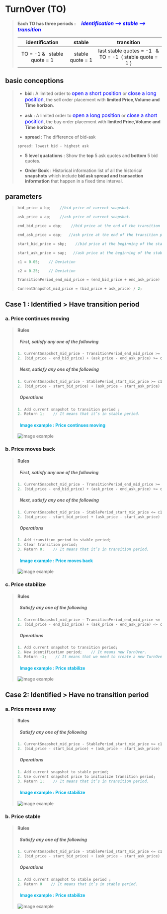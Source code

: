 # __TurnOver (TO)__

> __Each TO has three periods :&emsp;__ __<font color="blue" size=3>*identification —> stable —> transition*</font>__
>
>|       identification       |      stable      |                       transition                       |
>| :------------------------: | :--------------: | :----------------------------------------------------: |
>| TO = -1 &&ensp; stable quote = 1 | stable quote = 1 | last stable quotes = -1 &ensp;& TO = -1&ensp;( stable quote = 1 ) |

## basic conceptions  
>
>+ __bid__ : A limited order to <font color="blue" size=3>open a short position</font> or <font color="blue" size=3>close a long position</font>, the sell order placement with __limited Price,Volume and Time horizon__.  
>
>+ __ask__ : A limited order to <font color="blue" size=3>open a long position</font> or <font color="blue" size=3>close a short position</font>, the buy order placement with __limited Price,Volume and Time horizon__.  
>
>+ __spread__ : The difference of bid-ask
>
>```java
> spread: lowest bid - highest ask
>```
>
>+ __5 level quatations__ : Show the __top__ 5 ask quotes and __bottom__ 5 bid quotes.
>
>+ __Order Book__ : Historical information list of all the historical __snapshots__ which include __bid ask spread and transaction information__ that happen in a fixed time interval.  
>
## parameters  
>
> ```java
> bid_price = bp;    //bid price of current snapshot.
>
> ask_price = ap;    //ask price of current snapshot.
>
> end_bid_price = ebp;    //bid price at the end of the transition period in this TurnOver. (Actually it’s the bid price of the previous snapshot.)
>
> end_ask_price = eap;   //ask price at the end of the transition period in this TurnOver. (Actually it’s the ask price of the previous snapshot.)
>
> start_bid_price = sbp;    //bid price at the beginning of the stable period in this TurnOver.
>
> start_ask_price = sap;   //ask price at the beginning of the stable period in this TurnOver.
>
>c1 = 0.05;    // Deviation 
>
>c2 = 0.25;    // Deviation 
>
>TransitionPeriod_end_mid_price = (end_bid_price + end_ask_price) / 2;
>
>CurrentSnapshot_mid_price = (bid_price + ask_price) / 2;
>```

## __Case 1 : Identified > Have transition period__
  
### __a. Price continues moving__

  > #### Rules
  >
  > ##### &ensp;First, satisfy any one of the following
  >
  >```java
  >1. CurrentSnapshot_mid_price - TransitionPeriod_end_mid_price >= c1;
  >2. (bid_price - end_bid_price) + (ask_price - end_ask_price) >= c2;
  >```
  >
  > ##### &ensp;Next, satisfy any one of the following
  >
  >```java
  >1. CurrentSnapshot_mid_price - StablePeriod_start_mid_price >= c1;
  >2. (bid_price - start_bid_price) + (ask_price - start_ask_price) >= c2;
  >```
  >
  > ##### &ensp;Operations
  >
  >```java
  >1. Add current snapshot to transition period ;
  >2. Return 1;    // It means that it’s in stable period.
  >```
>
> #### <font color="sky blue">&ensp;Image example : Price continues moving</font>
>
> ![image example](/194254.png "Price continues moving")
  
### __b. Price moves back__

  > #### Rules
  >
  > ##### &ensp;First, satisfy any one of the following
  >
  >```java
  >1. CurrentSnapshot_mid_price - TransitionPeriod_end_mid_price >= c1;
  >2. (bid_price - end_bid_price) + (ask_price - end_ask_price) >= c2;
  >```
  >
  > ##### &ensp;Next, satisfy any one of the following
  >
  >```java
  >1. CurrentSnapshot_mid_price - StablePeriod_start_mid_price <= c1;
  >2. (bid_price - start_bid_price) + (ask_price - start_ask_price) <= c2;
  >```
  >
  > ##### &ensp;Operations
  >
  >```java
  >1. Add transition period to stable period;
  >2. Clear transition period;
  >3. Return 0;    // It means that it’s in transition period.
  >```
>
> #### <font color="sky blue">&ensp;Image example : Price moves back</font>
>
> ![image example](/205003.png "Price moves back")

### __c. Price stabilize__

  > #### Rules
  >
  > ##### &ensp;Satisfy any one of the following
  >
  >```java
  >1. CurrentSnapshot_mid_price – TransitionPeriod_end_mid_price <= c1;
  >2. (bid_price - end_bid_price) + (ask_price - end_ask_price) <= c2;
  >```
  >
  > ##### &ensp;Operations
  >
  >```java
  > 1. Add current snapshot to transition period;
  > 2. New identification period;    // It means new TurnOver.
  > 3. Return -1;    // It means that we need to create a new TurnOver.
  >```
>
> #### <font color="sky blue">&ensp;Image example : Price stabilize</font>
>
> ![image example](/212338.png "Price stabilize")

## __Case 2: Identified > Have no transition period__
  
### __a. Price moves away__

  > #### Rules
  >
  > ##### &ensp;Satisfy any one of the following
  >
  >```java
  >1. CurrentSnapshot_mid_price - StablePeriod_start_mid_price >= c1;
  >2. (bid_price - start_bid_price) + (ask_price - start_ask_price) >= c2;
  >```
  >
  > ##### &ensp;Operations
  >
  >```java
  > 1. Add current snapshot to stable period;
  > 2. Use current snapshot price to initialize transition period; 
  > 3. Return 1;    // It means that it’s in transition period.
  >```
>
> #### <font color="sky blue">&ensp;Image example : Price stabilize</font>
>
> ![image example](/213758.png "Price moves away")
  
### __b. Price stable__

  > #### Rules
  >
  > ##### &ensp;Satisfy any one of the following
  >
  >```java
  >1. CurrentSnapshot_mid_price - StablePeriod_start_mid_price <= c1;
  >2. (bid_price - start_bid_price) + (ask_price - start_ask_price) <= c2;
  >```
  >
  > ##### &ensp;Operations
  >
  >```java
  > 1. Add current snapshot to stable period ;
  > 2. Return 0    // It means that it’s in stable period.
  >```
>
> #### <font color="sky blue">&ensp;Image example : Price stabilize</font>
>
> ![image example]([/214024.png](https://github.com/osdajiba/jacky/blob/main/algo%20file/214024.png)https://github.com/osdajiba/jacky/blob/main/algo%20file/214024.png "Price stable")
